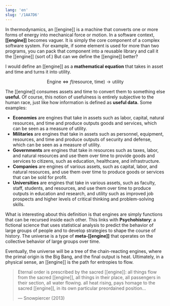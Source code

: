 ```yaml
---
lang: 'en'
slug: '/1AA7D6'
---
```


In thermodynamics, an [[engine]] is a machine that converts one or more forms of energy into mechanical force or motion. In a software context, **[[engine]]** becomes vaguer. It is simply the core component of a complex software system. For example, if some element is used for more than two programs, you can pack that component into a reusable library and call it the [[engine]] (sort of.) But can we define the [[engine]] better?

I would define an [[engine]] as a **mathematical equation** that takes in asset and time and turns it into utility.

$$
\text{Engine} \Leftrightarrow f(\text{resource}, ~\text{time}) \to \text{utility}
$$

The [[engine]] consumes assets and time to convert them to something else **useful.** Of course, this notion of usefulness is entirely subjective to the human race, just like how information is defined as **useful data.** Some examples:

- **Economies** are engines that take in assets such as labor, capital, natural resources, and time and produce outputs goods and services, which can be seen as a measure of utility.
- **Militaries** are engines that take in assets such as personnel, equipment, resources, and time and produce outputs of security and defense, which can be seen as a measure of utility.
- **Governments** are engines that take in resources such as taxes, labor, and natural resources and use them over time to provide goods and services to citizens, such as education, healthcare, and infrastructure.
- **Companies** are engines of various assets, such as capital, labor, and natural resources, and use them over time to produce goods or services that can be sold for profit.
- **Universities** are engines that take in various assets, such as faculty, staff, students, and resources, and use them over time to produce outputs in education and research, and utility such as improved job prospects and higher levels of critical thinking and problem-solving skills.

What is interesting about this definition is that engines are simply functions that can be recursed inside each other. This links with **Psychohistory**: a fictional science that uses statistical analysis to predict the behavior of large groups of people and to develop strategies to shape the course of history. The universe is a type of **meta-[[engine]]** that operates on the collective behavior of large groups over time.

Eventually, the universe will be a tree of the chain-reacting engines, where the primal origin is the Big Bang, and the final output is heat. Ultimately, in a physical sense, an [[engine]] is the path for entropies to flow.

> Eternal order is prescribed by the sacred [[engine]]: all things flow from the sacred [[engine]], all things in their place, all passengers in their section, all water flowing. all heat rising, pays homage to the sacred [[engine]], in its own particular preordained position...
>
> — Snowpiercer (2013)
